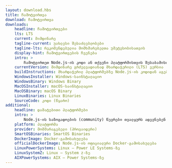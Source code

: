 ```yaml
---
layout: download.hbs
title: ჩამოტვირთვა
download: ჩამოტვირთვა
downloads:
    headline: ჩამოტვირთვები
    lts: LTS
    current: მიმდინარე
    tagline-current: უახლესი შესაძლებლობები
    tagline-lts: რეკომენდებულ­ია მომხმარებელთა უმეტესობისათვის
    display-hint: ჩამოტვირთვების ჩვენება
    intro: >
        ჩამოტვირთეთ Node.js-ის კოდი ან თქვენი პლატფორმისთვის შესაბამისი მზა საინსტალაციო და დღესვე დაიწყეთ განვითარება.
    currentVersion: მიმდინარე გრძელვადიანად მხარდაჭერილი (LTS) ვერსია
    buildInstructions: მხარდაჭერილ პლატფორმებზე Node.js-ის კოდიდან აგება (Building)
    WindowsInstaller: Windows-საინსტალაციო
    WindowsBinary: Windows Binary
    MacOSInstaller: macOS-საინსტალაციო
    MacOSBinary: macOS Binary
    LinuxBinaries: Linux Binaries
    SourceCode: კოდი (წყარო)
additional:
    headline: დამატებითი პლატფორმები
    intro: >
        Node.js-ის საზოგადოების (community) წევრები თვალყურს ადევნებენ Node.js-ის დამატებითი პლატფორმებისათვის განკუთვნილ არაოფიციალურ ვერსიებს. გაითვალისწინეთ, რომ მსგავსი ვერსიები მხარდაჭერილი არ არის Node.js-ის მთავარი გუნდის მიერ და შესაძლოა, არ იყოს აგებული Node.js-ის მიმდინარე ვერსიის დონეზე.
    platform: პლატფორმა
    provider: მომმარაგებელი (პროვაიდერი)
    SmartOSBinaries: SmartOS Binaries
    DockerImage: Docker-გამოსახულება
    officialDockerImage: Node.js-ის ოფიციალური Docker-გამოსახულება
    LinuxPowerSystems: Linux — Power LE Systems-ზე
    LinuxSystemZ: Linux — System z-ზე
    AIXPowerSystems: AIX — Power Systems-ზე
---
```

